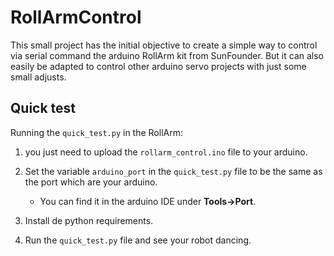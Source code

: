 # RollArmControl
This small project has the initial objective to create a simple way 
to control via serial command the arduino RollArm kit from SunFounder.
But it can also easily be adapted to control other arduino servo projects
with just some small adjusts.

## Quick test
Running the `quick_test.py` in the RollArm:
 
1. you just need to upload the `rollarm_control.ino` file to your arduino. 

2. Set the variable `arduino_port` in the `quick_test.py` file 
to be the same as the port which are your arduino.
    - You can find it in the arduino IDE under **Tools->Port**.

3. Install de python requirements.

4. Run the `quick_test.py` file and see your robot dancing.
      
